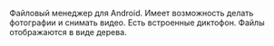 Файловый менеджер для Android.
Имеет возможность делать фотографии и снимать видео.
Есть встроенные диктофон.
Файлы отображаются в виде дерева.
